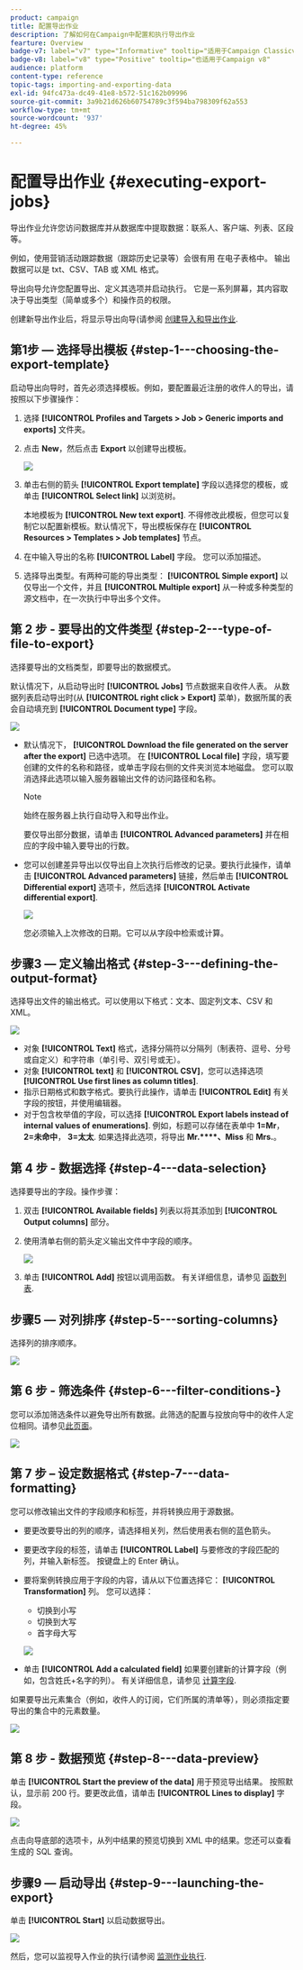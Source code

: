 ```yaml
---
product: campaign
title: 配置导出作业
description: 了解如何在Campaign中配置和执行导出作业
fearture: Overview
badge-v7: label="v7" type="Informative" tooltip="适用于Campaign Classicv7"
badge-v8: label="v8" type="Positive" tooltip="也适用于Campaign v8"
audience: platform
content-type: reference
topic-tags: importing-and-exporting-data
exl-id: 94fc473a-dc49-41e8-b572-51c162b09996
source-git-commit: 3a9b21d626b60754789c3f594ba798309f62a553
workflow-type: tm+mt
source-wordcount: '937'
ht-degree: 45%

---
```


# 配置导出作业 {#executing-export-jobs}



导出作业允许您访问数据库并从数据库中提取数据：联系人、客户端、列表、区段等。

例如，使用营销活动跟踪数据（跟踪历史记录等）会很有用 在电子表格中。 输出数据可以是 txt、CSV、TAB 或 XML 格式。

导出向导允许您配置导出、定义其选项并启动执行。 它是一系列屏幕，其内容取决于导出类型（简单或多个）和操作员的权限。

创建新导出作业后，将显示导出向导(请参阅 [创建导入和导出作业](../../platform/using/creating-import-export-jobs.md).

## 第1步 — 选择导出模板 {#step-1---choosing-the-export-template}

启动导出向导时，首先必须选择模板。例如，要配置最近注册的收件人的导出，请按照以下步骤操作：

1. 选择 **[!UICONTROL Profiles and Targets > Job > Generic imports and exports]** 文件夹。
1. 点击 **New**，然后点击 **Export** 以创建导出模板。

   ![](assets/s_ncs_user_export_wizard01.png)

1. 单击右侧的箭头 **[!UICONTROL Export template]** 字段以选择您的模板，或单击 **[!UICONTROL Select link]** 以浏览树。

   本地模板为 **[!UICONTROL New text export]**. 不得修改此模板，但您可以复制它以配置新模板。默认情况下，导出模板保存在 **[!UICONTROL Resources > Templates > Job templates]** 节点。

1. 在中输入导出的名称 **[!UICONTROL Label]** 字段。 您可以添加描述。
1. 选择导出类型。有两种可能的导出类型： **[!UICONTROL Simple export]** 以仅导出一个文件，并且 **[!UICONTROL Multiple export]** 从一种或多种类型的源文档中，在一次执行中导出多个文件。

## 第 2 步 - 要导出的文件类型 {#step-2---type-of-file-to-export}

选择要导出的文档类型，即要导出的数据模式。

默认情况下，从启动导出时 **[!UICONTROL Jobs]** 节点数据来自收件人表。 从数据列表启动导出时(从 **[!UICONTROL right click > Export]** 菜单)，数据所属的表会自动填充到 **[!UICONTROL Document type]** 字段。

![](assets/s_ncs_user_export_wizard02.png)

* 默认情况下， **[!UICONTROL Download the file generated on the server after the export]** 已选中选项。 在 **[!UICONTROL Local file]** 字段，填写要创建的文件的名称和路径，或单击字段右侧的文件夹浏览本地磁盘。 您可以取消选择此选项以输入服务器输出文件的访问路径和名称。

  >[!NOTE]
  >
  >始终在服务器上执行自动导入和导出作业。
  >
  >要仅导出部分数据，请单击 **[!UICONTROL Advanced parameters]** 并在相应的字段中输入要导出的行数。

* 您可以创建差异导出以仅导出自上次执行后修改的记录。要执行此操作，请单击 **[!UICONTROL Advanced parameters]** 链接，然后单击 **[!UICONTROL Differential export]** 选项卡，然后选择 **[!UICONTROL Activate differential export]**.

  ![](assets/s_ncs_user_export_wizard02_b.png)

  您必须输入上次修改的日期。它可以从字段中检索或计算。

## 步骤3 — 定义输出格式 {#step-3---defining-the-output-format}

选择导出文件的输出格式。可以使用以下格式：文本、固定列文本、CSV 和 XML。

![](assets/s_ncs_user_export_wizard03.png)

* 对象 **[!UICONTROL Text]** 格式，选择分隔符以分隔列（制表符、逗号、分号或自定义）和字符串（单引号、双引号或无）。
* 对象 **[!UICONTROL text]** 和 **[!UICONTROL CSV]**，您可以选择选项 **[!UICONTROL Use first lines as column titles]**.
* 指示日期格式和数字格式。要执行此操作，请单击 **[!UICONTROL Edit]** 有关字段的按钮，并使用编辑器。
* 对于包含枚举值的字段，可以选择 **[!UICONTROL Export labels instead of internal values of enumerations]**. 例如，标题可以存储在表单中 **1=Mr**， **2=未命中**， **3=太太**. 如果选择此选项，将导出 **Mr.****、Miss** 和 **Mrs.**。

## 第 4 步 - 数据选择 {#step-4---data-selection}

选择要导出的字段。操作步骤：

1. 双击 **[!UICONTROL Available fields]** 列表以将其添加到 **[!UICONTROL Output columns]** 部分。
1. 使用清单右侧的箭头定义输出文件中字段的顺序。

   ![](assets/s_ncs_user_export_wizard04.png)

1. 单击 **[!UICONTROL Add]** 按钮以调用函数。 有关详细信息，请参见 [函数列表](../../platform/using/defining-filter-conditions.md#list-of-functions).

## 步骤5 — 对列排序 {#step-5---sorting-columns}

选择列的排序顺序。

![](assets/s_ncs_user_export_wizard05.png)

## 第 6 步 - 筛选条件 {#step-6---filter-conditions-}

您可以添加筛选条件以避免导出所有数据。此筛选的配置与投放向导中的收件人定位相同。请参见[此页面](../../delivery/using/steps-defining-the-target-population.md)。

![](assets/s_ncs_user_export_wizard05_b.png)

## 第 7 步 – 设定数据格式 {#step-7---data-formatting}

您可以修改输出文件的字段顺序和标签，并将转换应用于源数据。

* 要更改要导出的列的顺序，请选择相关列，然后使用表右侧的蓝色箭头。
* 要更改字段的标签，请单击 **[!UICONTROL Label]** 与要修改的字段匹配的列，并输入新标签。 按键盘上的 Enter 确认。
* 要将案例转换应用于字段的内容，请从以下位置选择它： **[!UICONTROL Transformation]** 列。 您可以选择：

   * 切换到小写
   * 切换到大写
   * 首字母大写

  ![](assets/s_ncs_user_export_wizard06.png)

* 单击 **[!UICONTROL Add a calculated field]** 如果要创建新的计算字段（例如，包含姓氏+名字的列）。 有关详细信息，请参见 [计算字段](../../platform/using/executing-import-jobs.md#calculated-fields).

如果要导出元素集合（例如，收件人的订阅，它们所属的清单等），则必须指定要导出的集合中的元素数量。

![](assets/s_ncs_user_export_wizard06_c.png)

## 第 8 步 - 数据预览 {#step-8---data-preview}

单击 **[!UICONTROL Start the preview of the data]** 用于预览导出结果。 按照默认，显示前 200 行。要更改此值，请单击 **[!UICONTROL Lines to display]** 字段。

![](assets/s_ncs_user_export_wizard07.png)

点击向导底部的选项卡，从列中结果的预览切换到 XML 中的结果。您还可以查看生成的 SQL 查询。

## 步骤9 — 启动导出 {#step-9---launching-the-export}

单击 **[!UICONTROL Start]** 以启动数据导出。

![](assets/s_ncs_user_export_wizard08.png)

然后，您可以监视导入作业的执行(请参阅 [监测作业执行](../../platform/using/monitoring-jobs-execution.md).

